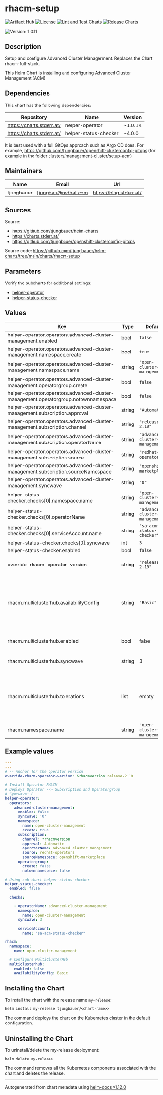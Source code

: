 

# rhacm-setup

  [![Artifact Hub](https://img.shields.io/endpoint?url=https://artifacthub.io/badge/repository/openshift-bootstraps)](https://artifacthub.io/packages/search?repo=openshift-bootstraps)
  [![License](https://img.shields.io/badge/License-Apache_2.0-blue.svg)](https://opensource.org/licenses/Apache-2.0)
  [![Lint and Test Charts](https://github.com/tjungbauer/helm-charts/actions/workflows/lint_and_test_charts.yml/badge.svg)](https://github.com/tjungbauer/helm-charts/actions/workflows/lint_and_test_charts.yml)
  [![Release Charts](https://github.com/tjungbauer/helm-charts/actions/workflows/release.yml/badge.svg)](https://github.com/tjungbauer/helm-charts/actions/workflows/release.yml)

  ![Version: 1.0.11](https://img.shields.io/badge/Version-1.0.11-informational?style=flat-square)

 

  ## Description

  Setup and configure Advanced Cluster Managerment. Replaces the Chart rhacm-full-stack.

This Helm Chart is installing and configuring Advanced Cluster Management (ACM)

## Dependencies

This chart has the following dependencies:

| Repository | Name | Version |
|------------|------|---------|
| https://charts.stderr.at/ | helper-operator | ~1.0.14 |
| https://charts.stderr.at/ | helper-status-checker | ~4.0.0 |

It is best used with a full GitOps approach such as Argo CD does. For example, https://github.com/tjungbauer/openshift-clusterconfig-gitops (for example in the folder clusters/management-cluster/setup-acm)

## Maintainers

| Name | Email | Url |
| ---- | ------ | --- |
| tjungbauer | <tjungbau@redhat.com> | <https://blog.stderr.at/> |

## Sources
Source:
* <https://github.com/tjungbauer/helm-charts>
* <https://charts.stderr.at/>
* <https://github.com/tjungbauer/openshift-clusterconfig-gitops>

Source code: https://github.com/tjungbauer/helm-charts/tree/main/charts/rhacm-setup

## Parameters

Verify the subcharts for additional settings:

* [helper-operator](https://github.com/tjungbauer/helm-charts/tree/main/charts/helper-operator)
* [helper-status-checker](https://github.com/tjungbauer/helm-charts/tree/main/charts/helper-operator)

## Values

| Key | Type | Default | Description |
|-----|------|---------|-------------|
| helper-operator.operators.advanced-cluster-management.enabled | bool | `false` |  |
| helper-operator.operators.advanced-cluster-management.namespace.create | bool | `true` |  |
| helper-operator.operators.advanced-cluster-management.namespace.name | string | `"open-cluster-management"` |  |
| helper-operator.operators.advanced-cluster-management.operatorgroup.create | bool | `false` |  |
| helper-operator.operators.advanced-cluster-management.operatorgroup.notownnamespace | bool | `false` |  |
| helper-operator.operators.advanced-cluster-management.subscription.approval | string | `"Automatic"` |  |
| helper-operator.operators.advanced-cluster-management.subscription.channel | string | `"release-2.10"` |  |
| helper-operator.operators.advanced-cluster-management.subscription.operatorName | string | `"advanced-cluster-management"` |  |
| helper-operator.operators.advanced-cluster-management.subscription.source | string | `"redhat-operators"` |  |
| helper-operator.operators.advanced-cluster-management.subscription.sourceNamespace | string | `"openshift-marketplace"` |  |
| helper-operator.operators.advanced-cluster-management.syncwave | string | `"0"` |  |
| helper-status-checker.checks[0].namespace.name | string | `"open-cluster-management"` |  |
| helper-status-checker.checks[0].operatorName | string | `"advanced-cluster-management"` |  |
| helper-status-checker.checks[0].serviceAccount.name | string | `"sa-acm-status-checker"` |  |
| helper-status-checker.checks[0].syncwave | int | `3` |  |
| helper-status-checker.enabled | bool | `false` |  |
| override-rhacm-operator-version | string | `"release-2.10"` | Anchor for the operator version |
| rhacm.multiclusterhub.availabilityConfig | string | `"Basic"` | Specifies deployment replication for improved availability. Options are: Basic and High @efault: -- Basic |
| rhacm.multiclusterhub.enabled | bool | false | Enable MultiClusterHub object |
| rhacm.multiclusterhub.syncwave | string | 3 | Syncwave for the MultiClusterHub |
| rhacm.multiclusterhub.tolerations | list | empty | If you want this component to only run on specific nodes, you can configure tolerations of tainted nodes. |
| rhacm.namespace.name | string | `"open-cluster-management"` |  |

## Example values

```yaml
---
---
# -- Anchor for the operator version
override-rhacm-operator-version: &rhacmversion release-2.10

# Install Operator RHACM
# Deploys Operator --> Subscription and Operatorgroup
# Syncwave: 0
helper-operator:
  operators:
    advanced-cluster-management:
      enabled: false
      syncwave: '0'
      namespace:
        name: open-cluster-management
        create: true
      subscription:
        channel: *rhacmversion
        approval: Automatic
        operatorName: advanced-cluster-management
        source: redhat-operators
        sourceNamespace: openshift-marketplace
      operatorgroup:
        create: false
        notownnamespace: false

# Using sub-chart helper-status-checker
helper-status-checker:
  enabled: false

  checks:

    - operatorName: advanced-cluster-management
      namespace:
        name: open-cluster-management
      syncwave: 3

      serviceAccount:
        name: "sa-acm-status-checker"

rhacm:
  namespace:
    name: open-cluster-management

  # Configure MultiClusterHub
  multiclusterhub:
    enabled: false
    availabilityConfig: Basic
```

## Installing the Chart

To install the chart with the release name `my-release`:

```console
helm install my-release tjungbauer/<chart-name>>
```

The command deploys the chart on the Kubernetes cluster in the default configuration.

## Uninstalling the Chart

To uninstall/delete the my-release deployment:

```console
helm delete my-release
```

The command removes all the Kubernetes components associated with the chart and deletes the release.

----------------------------------------------
Autogenerated from chart metadata using [helm-docs v1.12.0](https://github.com/norwoodj/helm-docs/releases/v1.12.0)

